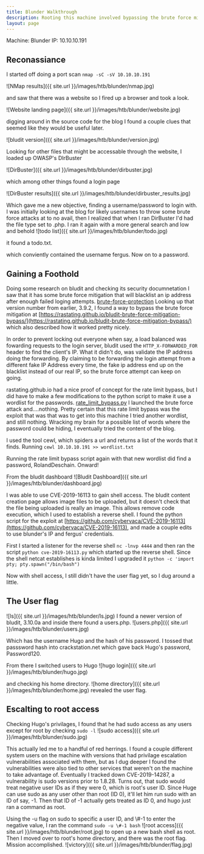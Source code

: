 ```yaml
---
title: Blunder Walkthrough
description: Rooting this machine involved bypassing the brute force mitigate of bludit, creating a custom wordlist, and taking advantage of a flaw with sudo and negative values.
layout: page
---
```


Machine: Blunder
IP: 10.10.10.191

## Reconassiance

I started off doing a port scan `nmap -sC -sV 10.10.10.191`

![NMap results]({{ site.url }}/images/htb/blunder/nmap.jpg)

and saw that there was a website so I fired up a browser and took a look.

![Website landing page]({{ site.url }}/images/htb/blunder/website.jpg)

digging around in the source code for the blog I found a couple clues that seemed like they would be useful later.

![bludit version]({{ site.url }}/images/htb/blunder/version.jpg)

Looking for other files that might be accessable through the website, I loaded up OWASP's DIrBuster

![DirBuster]({{ site.url }}/images/htb/blunder/dirbuster.jpg)

which among other things found a login page

![DirBuster results]({{ site.url }}/images/htb/blunder/dirbuster_results.jpg)

Which gave me a new objective, finding a username/password to login with. I was initially looking at the blog for likely usernames to throw some brute force attacks at to no avail, then I realized that when I ran DirBuster I'd had the file type set to .php. I ran it again with a more general search and low and behold
![todo list]({{ site.url }}/images/htb/blunder/todo.jpg)

it found a todo.txt.

which conviently contained the username fergus. Now on to a password.

## Gaining a Foothold

Doing some research on bludit and checking its security documnetation I saw that it has some brute force mitigation that will blacklist an ip address after enough failed loging attempts. [brute-force-protection](https://docs.bludit.com/en/security/brute-force-protection) Looking up that version number from earlier, 3.9.2, I found a way to bypass the brute force mitigation at [https://rastating.github.io/bludit-brute-force-mitigation-bypass/](https://rastating.github.io/bludit-brute-force-mitigation-bypass/) which also described how it worked pretty nicely.

In order to prevent locking out everyone when say, a load balanced was fowarding requests to the login server, bludit used the `HTTP_X-FORWARDED_FOR` header to find the client's IP. What it didn't do, was validate the IP address doing the forwarding. By claiming to be forwarding the login attempt from a different fake IP Address every time, the fake ip address end up on the blacklist instead of our real IP, so the brute force attempt can keep on going.

rastating.github.io had a nice proof of concept for the rate limit bypass, but I did have to make a few modifications to the python script to make it use a wordlist for the passwords. [rate_limit_bypass.py](https://github.com/lithrion/htb_scripts/blob/main/blunder/rate_limit_bypass.py) I launched the brute force attack and....nothing. Pretty certain that this rate limit bypass was the exploit that was that was to get into this machine I tried another wordlist, and still nothing. Wracking my brain for a possible list of words where the password could be hiding, I eventually tried the content of the blog.

I used the tool cewl, which spiders a url and returns a list of the words that it finds. Running `cewl 10.10.10.191 >> wordlist.txt`

Running the rate limit bypass script again with that new wordlist did find a password, RolandDeschain. Onward!

From the bludit dashboard
![Bludit Dashboard]({{ site.url }}/images/htb/blunder/dashboard.jpg)

I was able to use CVE-2019-16113 to gain shell access. The bludit content creation page allows image files to be uploaded, but it doesn't check that the file being uploaded is really an image. This allows remove code execution, which I used to establish a reverse shell. I found the python script for the exploit at [https://github.com/cybervaca/CVE-2019-16113](https://github.com/cybervaca/CVE-2019-16113), and made a couple edits to use blunder's IP and fergus' credentials.

First I started a listener for the reverse shell 
`nc -lnvp 4444`
and then ran the script
`python cve-2019-16113.py`
which started up the reverse shell. Since the shell netcat establishes is kinda limited I upgraded it
`python -c 'import pty; pty.spawn("/bin/bash")`

Now with shell access, I still didn't have the user flag yet, so I dug around a little.

## The User flag

![ls]({{ site.url }}/images/htb/blunder/ls.jpg)
I found a newer version of bludit, 3.10.0a and inside there found a users.php.
![users.php]({{ site.url }}/images/htb/blunder/users.jpg)

Which has the username Hugo and the hash of his password. I tossed that passsword hash into crackstation.net which gave back Hugo's password, Password120.

From there I switched users to Hugo
![hugo login]({{ site.url }}/images/htb/blunder/hugo.jpg)

and checking his home directory.
![home directory]({{ site.url }}/images/htb/blunder/home.jpg)
revealed the user flag.

## Escalting to root access

Checking Hugo's privilages, I found that he had sudo access as any users except for root by checking `sudo -l`
![sudo access]({{ site.url }}/images/htb/blunder/sudo.jpg)

This actually led me to a handful of red herrings. I found a couple different system users on the machine with versions that had privilage escalation vulnerabilities associated with them, but as I dug deeper I found the vulnerabilities were also tied to other services that weren't on the machine to take advantage of. Eventually I tracked down CVE-2019-14287, a vulnerability is sudo versions prior to 1.8.28. Turns out, that sudo would treat negative user IDs as if they were 0, which is root's user ID. Since Huge can use sudo as any user other than root (ID 0), it'll let him run sudo with an ID of say, -1. Then that ID of -1 actually gets treated as ID 0, and hugo just ran a command as root.

Using the -u flag on sudo to specific a user ID, and \\#-1 to enter the negative value, I ran the command
`sudo -u \#-1 bash`
![root access]({{ site.url }}/images/htb/blunder/root.jpg)
to open up a new bash shell as root. Then I moved over to root's home directory, and there was the root flag. Mission accomplished.
![victory]({{ site.url }}/images/htb/blunder/flag.jpg)





